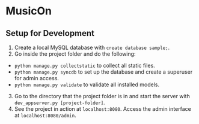 # MusicOn

## Setup for Development
1. Create a local MySQL database with `create database sample;`.
2. Go inside the project folder and do the following:
  * `python manage.py collectstatic` to collect all static files.
  * `python manage.py syncdb` to set up the database and create a superuser for admin access.
  * `python manage.py validate` to validate all installed models.
3. Go to the directory that the project folder is in and start the server with `dev_appserver.py [project-folder]`.
4. See the project in action at `localhost:8080`. Access the admin interface at `localhost:8080/admin`.
